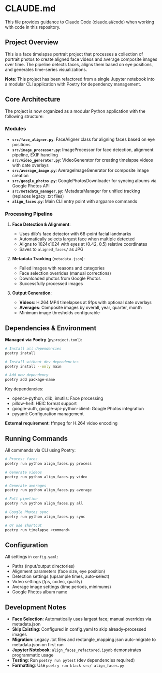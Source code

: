 # CLAUDE.md

This file provides guidance to Claude Code (claude.ai/code) when working with code in this repository.

## Project Overview

This is a face timelapse portrait project that processes a collection of portrait photos to create aligned face videos and average composite images over time. The pipeline detects faces, aligns them based on eye positions, and generates time-series visualizations.

**Note**: This project has been refactored from a single Jupyter notebook into a modular CLI application with Poetry for dependency management.

## Core Architecture

The project is now organized as a modular Python application with the following structure:

### Modules

- **`src/face_aligner.py`**: FaceAligner class for aligning faces based on eye positions
- **`src/image_processor.py`**: ImageProcessor for face detection, alignment pipeline, EXIF handling
- **`src/video_generator.py`**: VideoGenerator for creating timelapse videos with date overlays
- **`src/average_image.py`**: AverageImageGenerator for composite image creation
- **`src/google_photos.py`**: GooglePhotosDownloader for syncing albums via Google Photos API
- **`src/metadata_manager.py`**: MetadataManager for unified tracking (replaces legacy .txt files)
- **`align_faces.py`**: Main CLI entry point with argparse commands

### Processing Pipeline

1. **Face Detection & Alignment**:
   - Uses dlib's face detector with 68-point facial landmarks
   - Automatically selects largest face when multiple detected
   - Aligns to 1024x1024 with eyes at (0.42, 0.5) relative coordinates
   - Saves to `aligned_faces/` as JPG

2. **Metadata Tracking** (`metadata.json`):
   - Failed images with reasons and categories
   - Face selection overrides (manual corrections)
   - Downloaded photos from Google Photos
   - Successfully processed images

3. **Output Generation**:
   - **Videos**: H.264 MP4 timelapses at 9fps with optional date overlays
   - **Averages**: Composite images by overall, year, quarter, month
   - Minimum image thresholds configurable

## Dependencies & Environment

**Managed via Poetry** (`pyproject.toml`):

```bash
# Install all dependencies
poetry install

# Install without dev dependencies
poetry install --only main

# Add new dependency
poetry add package-name
```

Key dependencies:
- opencv-python, dlib, imutils: Face processing
- pillow-heif: HEIC format support
- google-auth, google-api-python-client: Google Photos integration
- pyyaml: Configuration management

**External requirement**: ffmpeg for H.264 video encoding

## Running Commands

All commands via CLI using Poetry:

```bash
# Process faces
poetry run python align_faces.py process

# Generate videos
poetry run python align_faces.py video

# Generate averages
poetry run python align_faces.py average

# Full pipeline
poetry run python align_faces.py all

# Google Photos sync
poetry run python align_faces.py sync

# Or use shortcut
poetry run timelapse <command>
```

## Configuration

All settings in `config.yaml`:
- Paths (input/output directories)
- Alignment parameters (face size, eye position)
- Detection settings (upsample times, auto-select)
- Video settings (fps, codec, quality)
- Average image settings (time periods, minimums)
- Google Photos album name

## Development Notes

- **Face Selection**: Automatically uses largest face; manual overrides via metadata.json
- **Skip Existing**: Configured in config.yaml to skip already-processed images
- **Migration**: Legacy .txt files and rectangle_mapping.json auto-migrate to metadata.json on first run
- **Jupyter Notebook**: `align_faces_refactored.ipynb` demonstrates programmatic usage
- **Testing**: Run `poetry run pytest` (dev dependencies required)
- **Formatting**: Use `poetry run black src/ align_faces.py`

